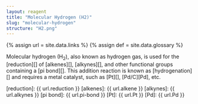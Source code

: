 ```yaml
---
layout: reagent
title: "Molecular Hydrogen (H2)"
slug: "molecular-hydrogen"
structure: "H2.png"
---
```

{% assign url = site.data.links %}
{% assign def = site.data.glossary %}

Molecular hydrogen (H<sub>2</sub>), also known as hydrogen gas, is used for the [reduction][] of [alkenes][], [alkynes][], and other functional groups containing a [pi bond][]. This addition reaction is known as [hydrogenation][] and requires a metal catalyst, such as [Pt][], [Pd/C][Pd], etc.


[reduction]: {{ url.reduction }}
[alkenes]: {{ url.alkene }}
[alkynes]: {{ url.alkynes }}
[pi bond]: {{ url.pi-bond }}
[Pt]: {{ url.Pt }}
[Pd]: {{ url.Pd }}
